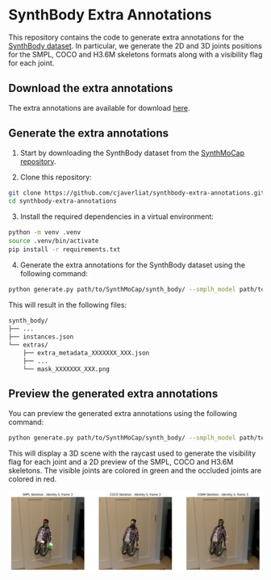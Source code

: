 # SynthBody Extra Annotations

This repository contains the code to generate extra annotations for the [SynthBody dataset](https://github.com/microsoft/SynthMoCap). In particular, we generate the 2D and 3D joints positions for the SMPL, COCO and H3.6M skeletons formats along with a visibility flag for each joint.

## Download the extra annotations

The extra annotations are available for download [here]().

## Generate the extra annotations

1. Start by downloading the SynthBody dataset from the [SynthMoCap repository](https://github.com/microsoft/SynthMoCap/blob/main/DATASETS.md).

2. Clone this repository:
```sh
git clone https://github.com/cjaverliat/synthbody-extra-annotations.git
cd synthbody-extra-annotations
```

3. Install the required dependencies in a virtual environment:
```sh
python -m venv .venv
source .venv/bin/activate
pip install -r requirements.txt
```

4. Generate the extra annotations for the SynthBody dataset using the following command:
```sh
python generate.py path/to/SynthMoCap/synth_body/ --smplh_model path/to/smplh/model_neutral.npz --n_workers 8
```
This will result in the following files:

```
synth_body/
├── ...
├── instances.json
└── extras/
    ├── extra_metadata_XXXXXXX_XXX.json
    ├── ...
    └── mask_XXXXXXX_XXX.png
```

## Preview the generated extra annotations

You can preview the generated extra annotations using the following command:
```sh
python generate.py path/to/SynthMoCap/synth_body/ --smplh_model path/to/smplh/model_neutral.npz --preview_2d --preview_3d
```
This will display a 3D scene with the raycast used to generate the visibility flag for each joint and a 2D preview of the SMPL, COCO and H3.6M skeletons. The visible joints are colored in green and the occluded joints are colored in red.

![2D preview of SMPL, COCO and H3.6M skeletons. Visible joints are green. Occluded joints are red.](img/preview_2d.png)